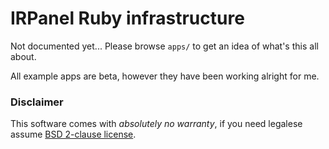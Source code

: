# IRPanel Ruby infrastructure

Not documented yet... Please browse `apps/` to get an idea of what's this all about.

All example apps are beta, however they have been working alright for me.

### Disclaimer

This software comes with *absolutely no warranty*, if you need legalese assume [BSD 2-clause license](http://opensource.org/licenses/BSD-2-Clause).
